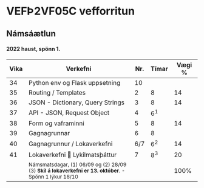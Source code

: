 # VEFÞ2VF05C vefforritun


## Námsáætlun 

#### 2022 haust, spönn 1. 

| Vika  | Verkefni  | Nr. | Tímar | Vægi % |
|---|---|---|---|---|
| 34  | Python env og Flask uppsetning  | 10  |  |  |
| 35  | Routing / Templates | 2 | 8  | 14  |
| 36  | JSON - Dictionary, 	Query Strings | 3  | 8  | 14  |
| 37  | API - JSON, Request Object | 4  | 6<sup>1</sup> |  |
| 38  | Form og vaframinni | 5  | 8  | 14  |
| 39  | Gagnagrunnar | 6  | 8  |    |
| 40  | Gagnagrunnur / Lokaverkefni | 6/7  | 6<sup>2</sup> | 14  |
| 41  | Lokaverkefni 🔑 Lykilmatsþáttur | 7 | 8<sup>3</sup> | 20  |
|     | <sub>Námsmatsdagar, (1) 06/09 og (2) 28/09<br>(3) **Skil á lokaverkefni er 13. október**. - Spönn 1 lýkur  18/10 </sub> |  |  | 100%  |

<!--
#### 👋 [Undirbúningur og bjargir](https://github.com/vefgrunnur/Namsefni/wiki)

#### 👩‍💻 [Námsefni og sýnidæmi](https://github.com/vefgrunnur/namsefni/)

#### 🧙 [Verkefni](https://github.com/vefgrunnur/verkefni/)

#### 🌈 Verkefnaskil: [Github.com/22VG](https://github.com/22vg)

#### 🙋‍♀️ Stundatalfan er í [Innu](https://r.inna.is/) og einkunnir birtast þar.

-->


<!--

**Here are some ideas to get you started:**

🙋‍♀️ A short introduction - what is your organization all about?
🌈 Contribution guidelines - how can the community get involved?
👩‍💻 Useful resources - where can the community find your docs? Is there anything else the community should know?
🍿 Fun facts - what does your team eat for breakfast?
🧙 Remember, you can do mighty things with the power of [Markdown](https://docs.github.com/github/writing-on-github/getting-started-with-writing-and-formatting-on-github/basic-writing-and-formatting-syntax)
-->
